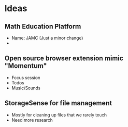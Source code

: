 # Ideas

## Math Education Platform

- Name: JAMC (Just a minor change)
- 

## Open source browser extension mimic "Momentum"

- Focus session
- Todos
- Music/Sounds

## StorageSense for file management

- Mostly for cleaning up files that we rarely touch
- Need more research
